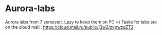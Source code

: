 # Aurora-labs
Aurora labs from 7 semester.
Lazy to keep them on PC =)
Tasks for labs are on the cloud mail : https://cloud.mail.ru/public/j3w2/zvpwzgZT2 
